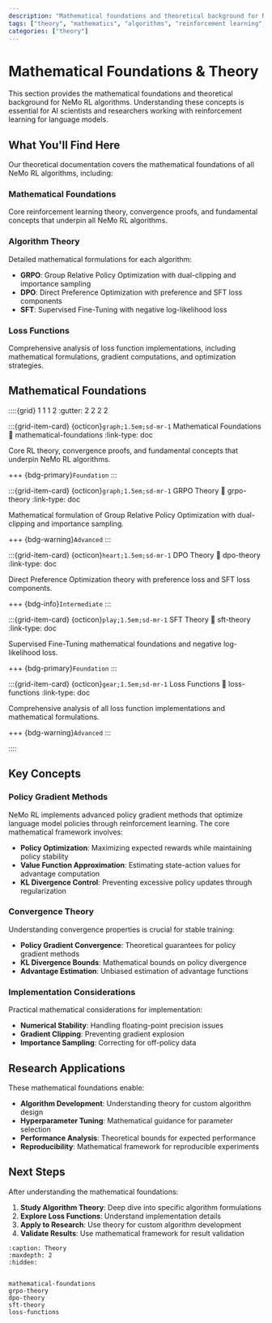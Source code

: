 ```yaml
---
description: "Mathematical foundations and theoretical background for NeMo RL algorithms including GRPO, DPO, and SFT."
tags: ["theory", "mathematics", "algorithms", "reinforcement learning", "foundations"]
categories: ["theory"]
---
```


# Mathematical Foundations & Theory

This section provides the mathematical foundations and theoretical background for NeMo RL algorithms. Understanding these concepts is essential for AI scientists and researchers working with reinforcement learning for language models.

## What You'll Find Here

Our theoretical documentation covers the mathematical foundations of all NeMo RL algorithms, including:

### **Mathematical Foundations**
Core reinforcement learning theory, convergence proofs, and fundamental concepts that underpin all NeMo RL algorithms.

### **Algorithm Theory**
Detailed mathematical formulations for each algorithm:
- **GRPO**: Group Relative Policy Optimization with dual-clipping and importance sampling
- **DPO**: Direct Preference Optimization with preference and SFT loss components  
- **SFT**: Supervised Fine-Tuning with negative log-likelihood loss

### **Loss Functions**
Comprehensive analysis of loss function implementations, including mathematical formulations, gradient computations, and optimization strategies.

## Mathematical Foundations

::::{grid} 1 1 1 2
:gutter: 2 2 2 2

:::{grid-item-card} {octicon}`graph;1.5em;sd-mr-1` Mathematical Foundations
:link: mathematical-foundations
:link-type: doc

Core RL theory, convergence proofs, and fundamental concepts that underpin NeMo RL algorithms.

+++
{bdg-primary}`Foundation`
:::

:::{grid-item-card} {octicon}`graph;1.5em;sd-mr-1` GRPO Theory
:link: grpo-theory
:link-type: doc

Mathematical formulation of Group Relative Policy Optimization with dual-clipping and importance sampling.

+++
{bdg-warning}`Advanced`
:::

:::{grid-item-card} {octicon}`heart;1.5em;sd-mr-1` DPO Theory
:link: dpo-theory
:link-type: doc

Direct Preference Optimization theory with preference loss and SFT loss components.

+++
{bdg-info}`Intermediate`
:::

:::{grid-item-card} {octicon}`play;1.5em;sd-mr-1` SFT Theory
:link: sft-theory
:link-type: doc

Supervised Fine-Tuning mathematical foundations and negative log-likelihood loss.

+++
{bdg-primary}`Foundation`
:::

:::{grid-item-card} {octicon}`gear;1.5em;sd-mr-1` Loss Functions
:link: loss-functions
:link-type: doc

Comprehensive analysis of all loss function implementations and mathematical formulations.

+++
{bdg-warning}`Advanced`
:::

::::

## Key Concepts

### Policy Gradient Methods
NeMo RL implements advanced policy gradient methods that optimize language model policies through reinforcement learning. The core mathematical framework involves:

- **Policy Optimization**: Maximizing expected rewards while maintaining policy stability
- **Value Function Approximation**: Estimating state-action values for advantage computation
- **KL Divergence Control**: Preventing excessive policy updates through regularization

### Convergence Theory
Understanding convergence properties is crucial for stable training:

- **Policy Gradient Convergence**: Theoretical guarantees for policy gradient methods
- **KL Divergence Bounds**: Mathematical bounds on policy divergence
- **Advantage Estimation**: Unbiased estimation of advantage functions

### Implementation Considerations
Practical mathematical considerations for implementation:

- **Numerical Stability**: Handling floating-point precision issues
- **Gradient Clipping**: Preventing gradient explosion
- **Importance Sampling**: Correcting for off-policy data

## Research Applications

These mathematical foundations enable:

- **Algorithm Development**: Understanding theory for custom algorithm design
- **Hyperparameter Tuning**: Mathematical guidance for parameter selection
- **Performance Analysis**: Theoretical bounds for expected performance
- **Reproducibility**: Mathematical framework for reproducible experiments

## Next Steps

After understanding the mathematical foundations:

1. **Study Algorithm Theory**: Deep dive into specific algorithm formulations
2. **Explore Loss Functions**: Understand implementation details
3. **Apply to Research**: Use theory for custom algorithm development
4. **Validate Results**: Use mathematical framework for result validation

```{toctree}
:caption: Theory
:maxdepth: 2
:hidden:


mathematical-foundations
grpo-theory
dpo-theory
sft-theory
loss-functions
``` 